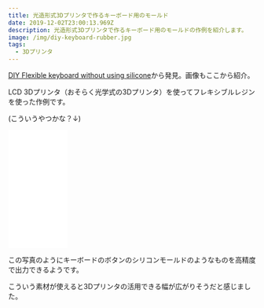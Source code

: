 ```yaml
---
title: 光造形式3Dプリンタで作るキーボード用のモールド
date: 2019-12-02T23:00:13.969Z
description: 光造形式3Dプリンタで作るキーボード用のモールドの作例を紹介します。
image: /img/diy-keyboard-rubber.jpg
tags:
  - 3Dプリンタ
---
```

[DIY Flexible keyboard without using silicone](https://hackaday.io/project/165186-diy-flexible-keyboard-without-using-silicone)から発見。画像もここから紹介。

LCD 3Dプリンタ（おそらく光学式の3Dプリンタ）を使ってフレキシブルレジンを使った作例です。

(こういうやつかな？↓)
<iframe style="width:120px;height:240px;" marginwidth="0" marginheight="0" scrolling="no" frameborder="0" src="//rcm-fe.amazon-adsystem.com/e/cm?lt1=_blank&bc1=000000&IS2=1&bg1=FFFFFF&fc1=000000&lc1=0000FF&t=inajob-22&language=ja_JP&o=9&p=8&l=as4&m=amazon&f=ifr&ref=as_ss_li_til&asins=B06XB7FJ2N&linkId=a088d2deb0cc9c4ec0111ddac97221e2"></iframe>

この写真のようにキーボードのボタンのシリコンモールドのようなものを高精度で出力できるようです。

こういう素材が使えると3Dプリンタの活用できる幅が広がりそうだと感じました。
